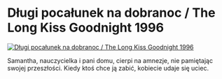 Długi pocałunek na dobranoc / The Long Kiss Goodnight 1996 
=============
[![Długi pocałunek na dobranoc / The Long Kiss Goodnight 1996 ](http://vidos.pl/images/player.gif)](http://vidos.pl/dlugi-pocalunek-na-dobranoc-the-long-kiss-goodnight-1996)

 Samantha, nauczycielka i pani domu, cierpi na amnezje, nie pamiętając swojej przeszłości. Kiedy ktoś chce ją zabić, kobiecie udaje się uciec.
